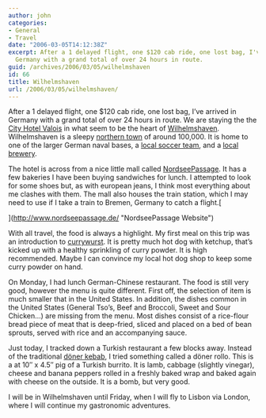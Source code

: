 ```yaml
---
author: john
categories:
- General
- Travel
date: "2006-03-05T14:12:38Z"
excerpt: After a 1 delayed flight, one $120 cab ride, one lost bag, I've arrived in
  Germany with a grand total of over 24 hours in route.
guid: /archives/2006/03/05/wilhelmshaven
id: 66
title: Wilhelmshaven
url: /2006/03/05/wilhelmshaven/
---
```


After a 1 delayed flight, one $120 cab ride, one lost bag, I&#8217;ve arrived in Germany with a grand total of over 24 hours in route. We are staying the the [City Hotel Valois](http://www.city-hotel-valois.de/ "City Hotel Valois") in what seem to be the heart of [Wilhelmshaven](http://www.wilhelmshaven.de/ "Wilhelmshaven City Portal"). Wilhelmshaven is a sleepy [northern town](http://www.mapquest.com/maps/linktomap.adp?mapdata=9w2EtIYWmMZJnxeIa6foza95copAP90W1vMQk39rtYttNTjRBM3RwbzzvxmOB6x%252f2Cue1%252fsgHOPRR1DRCk6nYI0ZigNqjZhaw8adRm5%252fA4mX3xkYKrugfWN11HVSbHEIvsMEweKnnWfin3uNRg7Rn7wEt6S1QVTw7ehfR0yNJJDNkjLR6lXIQL4%252b0bWFFsB%252bJ8jonF5%252bwDxH6mrBueITax3y0xBDzmCp%252fdxIUGSSi5ROGTbuu%252bBeB9V75LDTPmjcYgWz%252bLMx%252fhMbOE26jay3FL6PlxV3FtaCdcu8mQhyA609IYHoUkDKQ6xbuoD20hyvM4aefTEoJyDqOatY9iHZ%252fogpVBtvGGBKqFrGHKlvwzEu0FMJnnvYuSmxMtLyTkgktLCGCNgVdKqZpOlpjY8www0%252fnAss5UywF3vKSi%252fHRHBR1IpG5JBOh6IymVcw6rjM%252bdyAWNblMdTcR%252b1xDdRLch9PptxRRg68yp555yf4J9wO3NHCBur6WdiJcHzYiC09 "Map of Wilhelmshaven") of around 100,000. It is home to one of the larger German naval bases, a [local soccer team](http://www.svwilhelmshaven.de/ "SV Wilhelmshaven"), and a [local brewery](http://www.jever.de/ "Jever Brewery").

The hotel is across from a nice little mall called [NordseePassage](http://www.nordseepassage.de/ "NordseePassage Website"). It has a few bakeries I have been buying sandwiches for lunch. I attempted to look for some shoes but, as with european jeans, I think most everything about me clashes with them. The mall also houses the train station, which I may need to use if I take a train to Bremen, Germany to catch a flight.[
  
](http://www.nordseepassage.de/ "NordseePassage Website") 

With all travel, the food is always a highlight. My first meal on this trip was an introduction to [currywurst](http://en.wikipedia.org/wiki/Currywurst "Currywurst on Wikipedia"). It is pretty much hot dog with ketchup, that&#8217;s kicked up with a healthy sprinkling of curry powder. It is high recommended. Maybe I can convince my local hot dog shop to keep some curry powder on hand.

On Monday, I had lunch German-Chinese restaurant. The food is still very good, however the menu is quite different. First off, the selection of item is much smaller that in the United States. In addition, the dishes common in the United States (General Tso&#8217;s, Beef and Broccoli, Sweet and Sour Chicken&#8230;) are missing from the menu. Most dishes consist of a rice-flour bread piece of meat that is deep-fried, sliced and placed on a bed of bean sprouts, served with rice and an accompanying sauce.

Just today, I tracked down a Turkish restaurant a few blocks away. Instead of the traditional [döner kebab](http://en.wikipedia.org/wiki/Doner_kebab "Döner Kebab Wikipedia Entry"), I tried something called a döner rollo. This is a at 10&#8243; x 4.5&#8243; pig of a Turkish burrito. It is lamb, cabbage (slightly vinegar), cheese and banana peppers rolled in a freshly baked wrap and baked again with cheese on the outside. It is a bomb, but very good.

I will be in Wilhelmshaven until Friday, when I will fly to Lisbon via London, where I will continue my gastronomic adventures.